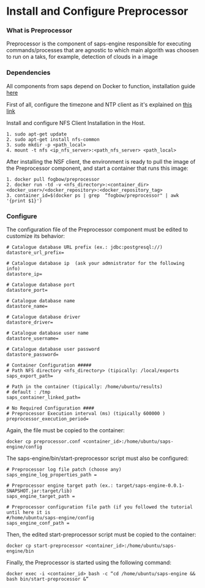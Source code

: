 # Install and Configure Preprocessor

### What is Preprocessor
Preprocessor is the component of saps-engine responsible for executing commands/processes that are agnostic to which main algorith was choosen to run on a taks, for example, detection of clouds in a image

### Dependencies
All components from saps depend on Docker to function, installation guide [here](./container-install.md)

First of all, configure the timezone and NTP client as it's explained on [this link](./ntp-server-config.md)

Install and configure NFS Client Installation in the Host.
```
1. sudo apt-get update
2. sudo apt-get install nfs-common
3. sudo mkdir -p <path_local>
4. mount -t nfs <ip_nfs_server>:<path_nfs_server> <path_local>
```
After installing the NSF client, the environment is ready to pull the image of the Preprocessor component, and start a container that runs this image:
  ```
  1. docker pull fogbow/preprocessor
  2. docker run -td -v <nfs_directory>:<container_dir> <docker_user>/<docker_repository>:<docker_repository_tag>
  3. container_id=$(docker ps | grep  “fogbow/preprocessor" | awk '{print $1}')
  ```
### Configure
The configuration file of the Preprocessor component must be edited to customize its behavior:
```
# Catalogue database URL prefix (ex.: jdbc:postgresql://)
datastore_url_prefix=

# Catalogue database ip  (ask your admnistrator for the following info)
datastore_ip=

# Catalogue database port
datastore_port=

# Catalogue database name
datastore_name=

# Catalogue database driver
datastore_driver=

# Catalogue database user name
datastore_username=

# Catalogue database user password
datastore_password=

# Container Configuration #####
# Path NFS directory <nfs_directory> (tipically: /local/exports
saps_export_path=

# Path in the container (tipically: /home/ubuntu/results) 
# default : /tmp 
saps_container_linked_path=

# No Required Configuration ####
# Preprocessor Execution interval (ms) (tipically 600000 )
preprocessor_execution_period=
```
Again, the file must be copied to the container:
```
docker cp preprocessor.conf <container_id>:/home/ubuntu/saps-engine/config
```
The saps-engine/bin/start-preprocessor script must
also be configured:
```
# Preprocessor log file patch (choose any)
saps_engine_log_properties_path =

# Preprocessor engine target path (ex.: target/saps-engine-0.0.1-SNAPSHOT.jar:target/lib)
saps_engine_target_path =

# Preprocessor configuration file path (if you followed the tutorial until here it is
#/home/ubuntu/saps-engine/config
saps_engine_conf_path =
```
Then, the edited start-preprocessor script must be copied to the container:
```
docker cp start-preprocessor <container_id>:/home/ubuntu/saps-engine/bin
```
Finally, the Preprocessor is started using the following command:
```
docker exec -i <container_id> bash -c “cd /home/ubuntu/saps-engine && bash bin/start-preprocessor &”
```
